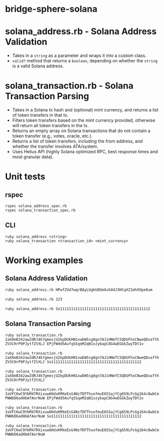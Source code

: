 # bridge-sphere-solana

# solana_address.rb - Solana Address Validation

* Takes in a `string` as a parameter and wraps it into a custom class.
* `valid?` method that returns a `boolean`, depending on whether the `string` is a valid Solana address.

# solana_transaction.rb - Solana Transaction Parsing

* Takes in a Solana tx hash and (optional) mint currency, and returns a list of token transfers in that tx.
* Filters token transfers based on the mint currency provided, otherwise will return all token transfers in the tx.
* Returns an empty array on Solana transactions that do not contain a token transfer (e.g., votes, oracle, etc.).
* Returns a list of token transfers, including the from address, and whether the transfer involves ATA/system.
* Uses Helius API (highly Solana optimized RPC, best response times and most granular data).

# Unit tests

## rspec
`rspec solana_address_spec.rb` <br/>
`rspec solana_transaction_spec.rb`<br/>

## CLI
`ruby solana_address <string>` <br/>
`ruby solana_transaction <transaction_id> <mint_currency>`<br/>


# Working examples

## Solana Address Validation

`ruby solana_address.rb HPwfZUd7wqrBAyLUgkU8GmGvG44J3HCqXZ1mhXXpe6um`
<br/> <br/>
`ruby solana_address.rb 123`
<br/> <br/>
`ruby solana_address.rb So11111111111111111111111111111111111111112`


## Solana Transaction Parsing

`ruby solana_transaction.rb 2aX8eB342aw2dRJ4k7gmesjU2kpDUkHN1xwEW5sg8gn7AJiHNmfC5QDUFhxCNweQDxafYhZV3CHrP9PJytfZtXLJ EPjFWdd5AufqSSqeM2qN1xzybapC8G4wEGGkZwyTDt1v`
<br/> <br/>
`ruby solana_transaction.rb 2aX8eB342aw2dRJ4k7gmesjU2kpDUkHN1xwEW5sg8gn7AJiHNmfC5QDUFhxCNweQDxafYhZV3CHrP9PJytfZtXLJ So11111111111111111111111111111111111111112`
<br/> <br/>
`ruby solana_transaction.rb 2aX8eB342aw2dRJ4k7gmesjU2kpDUkHN1xwEW5sg8gn7AJiHNmfC5QDUFhxCNweQDxafYhZV3CHrP9PJytfZtXLJ` 
<br/> <br/>
`ruby solana_transaction.rb 3aVFCKwC9YbM47RXixuw6HdxKMXeEsG4NzfDFThsofmuE6SSajYCg659LPcGg164c8wbCmPWWbD6adHbAfAorNuW EPjFWdd5AufqSSqeM2qN1xzybapC8G4wEGGkZwyTDt1v`
<br/> <br/>
`ruby solana_transaction.rb 3aVFCKwC9YbM47RXixuw6HdxKMXeEsG4NzfDFThsofmuE6SSajYCg659LPcGg164c8wbCmPWWbD6adHbAfAorNuW So11111111111111111111111111111111111111112`
<br/> <br/>
`ruby solana_transaction.rb 3aVFCKwC9YbM47RXixuw6HdxKMXeEsG4NzfDFThsofmuE6SSajYCg659LPcGg164c8wbCmPWWbD6adHbAfAorNuW`


